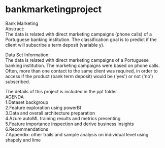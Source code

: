 # bankmarketingproject   
Bank Marketing   
Abstract:   
The data is related with direct marketing campaigns (phone calls) of a Portuguese banking institution. The classification goal is to predict if the client will subscribe a term deposit (variable y).   

Data Set Information:    
The data is related with direct marketing campaigns of a Portuguese banking institution. The marketing campaigns were based on phone calls. Often, more than one contact to the same client was required, in order to access if the product (bank term deposit) would be ('yes') or not ('no') subscribed.    

The details of this project is included in the ppt folder    
AGENDA    
1.Dataset backgroup   
2.Feature exploration using powerBI   
3.Data and overall architecture preparation    
4.Azure autoML training results and metrics presenting    
5.Feature importance inspection and derive business insights    
6.Recommendations     
7.Appendix: other trails and sample analysis on individual level using shapely and lime   
